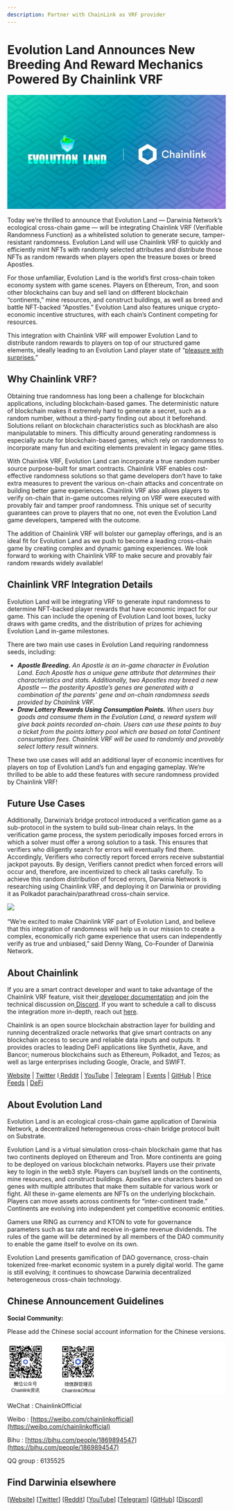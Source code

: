 ```yaml
---
description: Partner with ChainLink as VRF provider
---
```


# Evolution Land Announces New Breeding And Reward Mechanics Powered By Chainlink VRF

![](../../.gitbook/assets/wechatimg283.jpeg)

Today we’re thrilled to announce that Evolution Land — Darwinia Network’s ecological cross-chain game — will be integrating Chainlink VRF \(Verifiable Randomness Function\) as a whitelisted solution to generate secure, tamper-resistant randomness. Evolution Land will use Chainlink VRF to quickly and efficiently mint NFTs with randomly selected attributes and distribute those NFTs as random rewards when players open the treasure boxes or breed Apostles.

For those unfamiliar, Evolution Land is the world’s first cross-chain token economy system with game scenes. Players on Ethereum, Tron, and soon other blockchains can buy and sell land on different blockchain “continents,” mine resources, and construct buildings, as well as breed and battle NFT-backed “Apostles.” Evolution Land also features unique crypto-economic incentive structures, with each chain’s Continent competing for resources.

This integration with Chainlink VRF will empower Evolution Land to distribute random rewards to players on top of our structured game elements, ideally leading to an Evolution Land player state of “[pleasure with surprises.](https://blog.chain.link/the-economic-impact-of-random-rewards-in-blockchain-video-games/)”

## **Why Chainlink VRF?**

Obtaining true randomness has long been a challenge for blockchain applications, including blockchain-based games. The deterministic nature of blockchain makes it extremely hard to generate a secret, such as a random number, without a third-party finding out about it beforehand. Solutions reliant on blockchain characteristics such as blockhash are also manipulatable to miners. This difficulty around generating randomness is especially acute for blockchain-based games, which rely on randomness to incorporate many fun and exciting elements prevalent in legacy game titles.

With Chainlink VRF, Evolution Land can incorporate a true random number source purpose-built for smart contracts. Chainlink VRF enables cost-effective randomness solutions so that game developers don’t have to take extra measures to prevent the various on-chain attacks and concentrate on building better game experiences. Chainlink VRF also allows players to verify on-chain that in-game outcomes relying on VRF were executed with provably fair and tamper proof randomness. This unique set of security guarantees can prove to players that no one, not even the Evolution Land game developers, tampered with the outcome.

The addition of Chainlink VRF will bolster our gameplay offerings, and is an ideal fit for Evolution Land as we push to become a leading cross-chain game by creating complex and dynamic gaming experiences. We look forward to working with Chainlink VRF to make secure and provably fair random rewards widely available!

## **Chainlink VRF Integration Details**

Evolution Land will be integrating VRF to generate input randomness to determine NFT-backed player rewards that have economic impact for our game. This can include the opening of Evolution Land loot boxes, lucky draws with game credits, and the distribution of prizes for achieving Evolution Land in-game milestones.

There are two main use cases in Evolution Land requiring randomness seeds, including:

* _**Apostle Breeding.** An Apostle is an in-game character in Evolution Land. Each Apostle has a unique gene attribute that determines their characteristics and stats. Additionally, two Apostles may breed a new Apostle — the posterity Apostle’s genes are generated with a combination of the parents’ gene and on-chain randomness seeds provided by Chainlink VRF._
* _**Draw Lottery Rewards Using Consumption Points.** When users buy goods and consume them in the Evolution Land, a reward system will give back points recorded on-chain. Users can use these points to buy a ticket from the points lottery pool which are based on total Continent consumption fees. Chainlink VRF will be used to randomly and provably select lottery result winners._

These two use cases will add an additional layer of economic incentives for players on top of Evolution Land’s fun and engaging gameplay. We’re thrilled to be able to add these features with secure randomness provided by Chainlink VRF!

## **Future Use Cases**

Additionally, Darwinia’s bridge protocol introduced a verification game as a sub-protocol in the system to build sub-linear chain relays. In the verification game process, the system periodically imposes forced errors in which a solver must offer a wrong solution to a task. This ensures that verifiers who diligently search for errors will eventually find them. Accordingly, Verifiers who correctly report forced errors receive substantial jackpot payouts. By design, Verifiers cannot predict when forced errors will occur and, therefore, are incentivized to check all tasks carefully. To achieve this random distribution of forced errors, Darwinia Network is researching using Chainlink VRF, and deploying it on Darwinia or providing it as Polkadot parachain/parathread cross-chain service.

![](../../.gitbook/assets/image%20%281%29%20%281%29%20%281%29%20%281%29%20%281%29%20%281%29%20%281%29%20%281%29%20%281%29.png)

“We’re excited to make Chainlink VRF part of Evolution Land, and believe that this integration of randomness will help us in our mission to create a complex, economically rich game experience that users can independently verify as true and unbiased,” said Denny Wang, Co-Founder of Darwinia Network.

## **About Chainlink**

If you are a smart contract developer and want to take advantage of the Chainlink VRF feature, visit their[ developer documentation](https://docs.chain.link/docs/chainlink-vrf) and join the technical discussion on[ Discord](https://discordapp.com/invite/aSK4zew). If you want to schedule a call to discuss the integration more in-depth, reach out [here](https://chainlink.typeform.com/to/gEwrPO).

Chainlink is an open source blockchain abstraction layer for building and running decentralized oracle networks that give smart contracts on any blockchain access to secure and reliable data inputs and outputs. It provides oracles to leading DeFi applications like Synthetix, Aave, and Bancor; numerous blockchains such as Ethereum, Polkadot, and Tezos; as well as large enterprises including Google, Oracle, and SWIFT.

[Website](https://chain.link/) \| [Twitter](https://twitter.com/chainlink) I[ Reddit](https://www.reddit.com/r/Chainlink/) \| [YouTube](https://www.youtube.com/channel/UCnjkrlqaWEBSnKZQ71gdyFA) \| [Telegram](https://t.me/chainlinkofficial) \| [Events](https://blog.chain.link/tag/events/) \| [GitHub](https://github.com/smartcontractkit/chainlink) \| [Price Feeds](https://feeds.chain.link/) \| [DeFi](https://defi.chain.link/)

## **About Evolution Land**

Evolution Land is an ecological cross-chain game application of Darwinia Network, a decentralized heterogeneous cross-chain bridge protocol built on Substrate.

Evolution Land is a virtual simulation cross-chain blockchain game that has two continents deployed on Ethereum and Tron. More continents are going to be deployed on various blockchain networks. Players use their private key to login in the web3 style. Players can buy/sell lands on the continents, mine resources, and construct buildings. Apostles are characters based on genes with multiple attributes that make them suitable for various work or fight. All these in-game elements are NFTs on the underlying blockchain. Players can move assets across continents for “inter-continent trade.” Continents are evolving into independent yet competitive economic entities.

Gamers use RING as currency and KTON to vote for governance parameters such as tax rate and receive in-game revenue dividends. The rules of the game will be determined by all members of the DAO community to enable the game itself to evolve on its own.

Evolution Land presents gamification of DAO governance, cross-chain tokenized free-market economic system in a purely digital world. The game is still evolving; it continues to showcase Darwinia decentralized heterogeneous cross-chain technology.

## Chinese Announcement Guidelines

**Social Community:**

Please add the Chinese social account information for the Chinese versions.

![](../../.gitbook/assets/1-voymlkewegdo4wc_vlgj3q.png)

WeChat : ChainlinkOfficial‌

Weibo : [https://weibo.com/chainlinkofficial‌](https://weibo.com/chainlinkofficial)

Bihu : [https://bihu.com/people/1869894547‌](https://bihu.com/people/1869894547)

QQ group : 6135525

## Find Darwinia elsewhere

\[[Website](https://darwinia.network/)\] \[[Twitter](https://twitter.com/DarwiniaNetwork)\] \[[Reddit](https://www.reddit.com/r/DarwiniaFans/)\] \[[YouTube](https://www.youtube.com/channel/UC8M5EZenFZaIvFeeW9ujEZA)\] \[[Telegram](https://t.me/DarwiniaNetwork)\] \[[GitHub](https://github.com/darwinia-network)\] \[[Discord](https://discord.gg/KMZVeyM)\]

